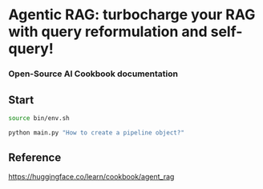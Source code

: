 # Agentic RAG: turbocharge your RAG with query reformulation and self-query!
###  Open-Source AI Cookbook documentation

## Start

```bash
source bin/env.sh
```

```bash
python main.py "How to create a pipeline object?"
```

## Reference
https://huggingface.co/learn/cookbook/agent_rag
